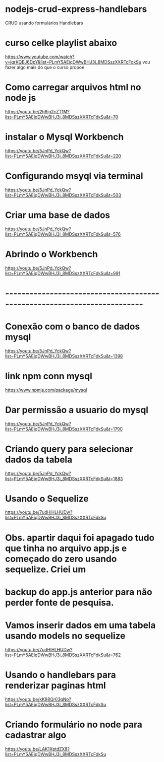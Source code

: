 # nodejs-crud-express-handlebars
 CRUD usando formulários Handlebars

 # curso celke playlist abaixo
 https://www.youtube.com/watch?v=jqrKQEJ6DpY&list=PLmY5AEiqDWwBHJ3i_8MDSszXXRTcFdkSu
 vou fazer algo mais do que o curso propoe

 # Como carregar arquivos html no node js
 https://youtu.be/2h8jg2cZT1M?list=PLmY5AEiqDWwBHJ3i_8MDSszXXRTcFdkSu&t=70

 # instalar o Mysql Workbench 
 https://youtu.be/5JnPd_YckQw?list=PLmY5AEiqDWwBHJ3i_8MDSszXXRTcFdkSu&t=220

 # Configurando msyql via terminal
 https://youtu.be/5JnPd_YckQw?list=PLmY5AEiqDWwBHJ3i_8MDSszXXRTcFdkSu&t=503

 # Criar uma base de dados
 https://youtu.be/5JnPd_YckQw?list=PLmY5AEiqDWwBHJ3i_8MDSszXXRTcFdkSu&t=576

 # Abrindo o Workbench 
https://youtu.be/5JnPd_YckQw?list=PLmY5AEiqDWwBHJ3i_8MDSszXXRTcFdkSu&t=991


 # ------------------------------------------------------------------------

# Conexão com o banco de dados mysql
https://youtu.be/5JnPd_YckQw?list=PLmY5AEiqDWwBHJ3i_8MDSszXXRTcFdkSu&t=1398

# link npm conn mysql 
https://www.npmjs.com/package/mysql

# Dar permissão a usuario do mysql
https://youtu.be/5JnPd_YckQw?list=PLmY5AEiqDWwBHJ3i_8MDSszXXRTcFdkSu&t=1790

# Criando query para selecionar dados da tabela
https://youtu.be/5JnPd_YckQw?list=PLmY5AEiqDWwBHJ3i_8MDSszXXRTcFdkSu&t=1883

# Usando o Sequelize 
https://youtu.be/7udHlHLHUDw?list=PLmY5AEiqDWwBHJ3i_8MDSszXXRTcFdkSu

# Obs. apartir daqui foi apagado tudo que tinha no arquivo app.js e começado do zero usando sequelize. Criei um
# backup do app.js anterior para não perder fonte de pesquisa.

# Vamos inserir dados em uma tabela usando models no sequelize
https://youtu.be/7udHlHLHUDw?list=PLmY5AEiqDWwBHJ3i_8MDSszXXRTcFdkSu&t=762

# Usando o handlebars para renderizar paginas html
https://youtu.be/kK98Qr03qNo?list=PLmY5AEiqDWwBHJ3i_8MDSszXXRTcFdkSu

# Criando formulário no node para cadastrar algo
https://youtu.be/LAK1XptdZX8?list=PLmY5AEiqDWwBHJ3i_8MDSszXXRTcFdkSu





